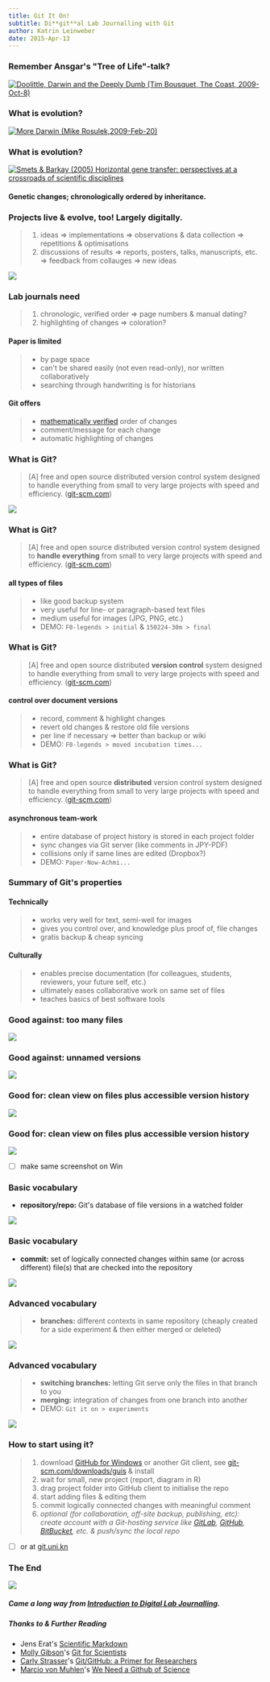 ```yaml
---
title: Git It On!
subtitle: Di**git**al Lab Journalling with Git
author: Katrin Leinweber
date: 2015-Apr-13
---
```


### Remember Ansgar's "Tree of Life"-talk?

[![](images/doolittle-tree.jpg "Doolittle, Darwin and the Deeply Dumb (Tim Bousquet, The Coast, 2009-Oct-8)")](http://www.thecoast.ca/halifax/doolittle-darwin-and-the-deeply-dumb/Content?oid=1320808)

### What is evolution?

[![](images/change-we-can-believe-in.jpg "More Darwin (Mike Rosulek,2009-Feb-20)")](http://www.mikero.com/misc/darwin/)

### What is evolution?

[![](images/Horizontal-gene-transfer-ori.jpg "Smets & Barkay (2005) Horizontal gene transfer: perspectives at a crossroads of scientific disciplines")](http://www.nature.com/nrmicro/journal/v3/n9/fig_tab/nrmicro1253_F1.html)

#### Genetic changes; chronologically ordered by inheritance.

### Projects live & evolve, too! Largely digitally. 

> 1. ideas => implementations => observations & data collection => repetitions & optimisations
> 1. discussions of results => reports, posters, talks, manuscripts, etc. => feedback from collauges => new ideas

![](images/Horizontal-info-transfer.png)

### Lab journals need

> 1. chronologic, verified order => page numbers & manual dating?
> 1. highlighting of changes => coloration?

#### Paper is limited

> - by page space
> - can't be shared easily (not even read-only), nor written collaboratively
> - searching through handwriting is for historians

#### Git offers

> - [mathematically verified](http://git-scm.com/book/en/v2/Getting-Started-Git-Basics#Git-Has-Integrity) order of changes
> - comment/message for each change
> - automatic highlighting of changes

### What is Git?

> [A] free and open source distributed version control system designed to handle everything from small to very large projects with speed and efficiency. ([git-scm.com](http://git-scm.com/))

![](images/git-logo.png)

### What is Git?

> [A] free and open source distributed version control system designed to **handle everything** from small to very large projects with speed and efficiency. ([git-scm.com](http://git-scm.com/))

#### all types of files

> - like good backup system
> - very useful for line- or paragraph-based text files
> - medium useful for images (JPG, PNG, etc.)
> - DEMO: `F0-legends > initial` & `150224-30m > final`

### What is Git?

> [A] free and open source distributed **version control** system designed to handle everything from small to very large projects with speed and efficiency. ([git-scm.com](http://git-scm.com/))

#### control over document versions

> - record, comment & highlight changes
> - revert old changes & restore old file versions
> - per line if necessary => better than backup or wiki
> - DEMO: `F0-legends > moved incubation times...` 

### What is Git?

> [A] free and open source **distributed** version control system designed to handle everything from small to very large projects with speed and efficiency. ([git-scm.com](http://git-scm.com/))

#### asynchronous team-work

> - entire database of project history is stored in each project folder
> - sync changes via Git server (like comments in JPY-PDF)
> - collisions only if same lines are edited (Dropbox?)
> - DEMO: `Paper-Now-Achmi...`

### Summary of Git's properties

#### Technically

> - works very well for text, semi-well for images
> - gives you control over, and knowledge plus proof of, file changes
> - gratis backup & cheap syncing

#### Culturally

> - enables precise documentation (for colleagues, students, reviewers, your future self, etc.)
> - ultimately eases collaborative work on same set of files
> - teaches basics of best software tools

### Good against: too many files

![](images/versions-win-explorer.png)

### Good against: unnamed versions

![](images/versions-crashplan.png)

### Good for: clean view on files plus accessible version history 

![](images/files-in-explorer.png)

### Good for: clean view on files plus accessible version history 

![](images/file-changes-in-GitHub.png)

- [ ] make same screenshot on Win

### Basic vocabulary

- **repository/repo:** Git's database of file versions in a watched folder

![](images/repo-folder.png)

### Basic vocabulary

- **commit:** set of logically connected changes within same (or across different) file(s) that are checked into the repository

![](images/logical-commit-across-files.png)

### Advanced vocabulary

> - **branches:** different contexts in same repository (cheaply created for a side experiment & then either merged or deleted)

![](images/Horizontal-info-transfer.png)

### Advanced vocabulary

> - **switching branches:** letting Git serve only the files in that branch to you
> - **merging:** integration of changes from one branch into another
> - DEMO: `Git it on > experiments`

![](images/git-branching.png)

### How to start using it?

> 1. download [GitHub for Windows](https://windows.github.com/) or another Git client, see [git-scm.com/downloads/guis](http://git-scm.com/download/gui/win) & install
> 1. wait for small, new project (report, diagram in R)
> 1. drag project folder into GitHub client to initialise the repo
> 1. start adding files & editing them
> 1. commit logically connected changes with meaningful comment
> 1. *optional (for collaboration, off-site backup, publishing, etc): create account with a Git-hosting service like [GitLab](https://gitlab.com/users/sign_in), [GitHub](https://github.com/join), [BitBucket](https://bitbucket.org/account/signup/), etc. & push/sync the local repo*

- [ ] or at [git.uni.kn](https://git.uni-konstanz.de/users/sign_in)

### The End

![](images/keep-calm-and-git-it-on.png)

##### Came a long way from [Introduction to Digital Lab Journalling](http://prezi.com/p_se6nkre49m/digital-lab-journalling-intro/).

##### Thanks to & Further Reading

- Jens Erat's [Scientific Markdown](https://github.com/JensErat/scientific-markdown)
- [Molly Gibson](https://github.com/mollygibson)'s [Git for Scientists](https://mollygibson.github.io/2014-08-11-wustl/lessons/git-notebook/git-for-scientists.slides.html)
- [Carly Strasser](http://carlystrasser.net/)'s [Git/GitHub: a Primer for Researchers](http://datapub.cdlib.org/2014/05/05/github-a-primer-for-researchers/)
- [Marcio von Muhlen](https://twitter.com/marciovm)'s [We Need a Github of Science](http://marciovm.com/i-want-a-github-of-science/)

